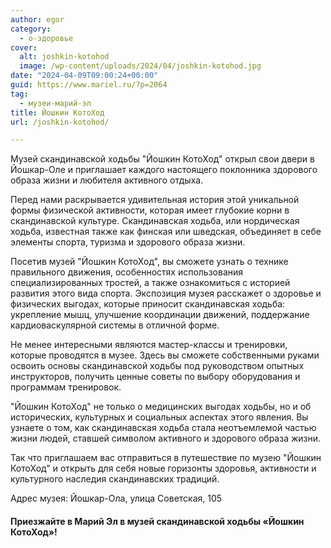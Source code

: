 ```yaml
---
author: egor
category:
  - о-здоровье
cover:
  alt: joshkin-kotohod
  image: /wp-content/uploads/2024/04/joshkin-kotohod.jpg
date: "2024-04-09T09:00:24+00:00"
guid: https://www.mariel.ru/?p=2064
tag:
  - музеи-марий-эл
title: Йошкин КотоХод
url: /joshkin-kotohod/

---
```

Музей cкандинавской ходьбы "Йошкин КотоХод" открыл свои двери в Йошкар-Оле и приглашает каждого настоящего поклонника здорового образа жизни и любителя активного отдыха.

Перед нами раскрывается удивительная история этой уникальной формы физической активности, которая имеет глубокие корни в скандинавской культуре. Скандинавская ходьба, или нордическая ходьба, известная также как финская или шведская, объединяет в себе элементы спорта, туризма и здорового образа жизни.

Посетив музей "Йошкин КотоХод", вы сможете узнать о технике правильного движения, особенностях использования специализированных тростей, а также ознакомиться с историей развития этого вида спорта. Экспозиция музея расскажет о здоровье и физических выгодах, которые приносит скандинавская ходьба: укрепление мышц, улучшение координации движений, поддержание кардиоваскулярной системы в отличной форме.

Не менее интересными являются мастер-классы и тренировки, которые проводятся в музее. Здесь вы сможете собственными руками освоить основы скандинавской ходьбы под руководством опытных инструкторов, получить ценные советы по выбору оборудования и программам тренировок.

"Йошкин КотоХод" не только о медицинских выгодах ходьбы, но и об исторических, культурных и социальных аспектах этого явления. Вы узнаете о том, как скандинавская ходьба стала неотъемлемой частью жизни людей, ставшей символом активного и здорового образа жизни.

Так что приглашаем вас отправиться в путешествие по музею "Йошкин КотоХод" и открыть для себя новые горизонты здоровья, активности и культурного наследия скандинавских традиций.

Адрес музея: Йошкар-Ола, улица Советская, 105

#### Приезжайте в Марий Эл в музей скандинавской ходьбы «Йошкин КотоХод»!
